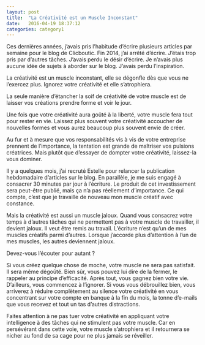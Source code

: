 ```yaml
---
layout: post
title:  "La Créativité est un Muscle Inconstant"
date:   2016-04-19 18:37:12
categories: category1
---
```


Ces dernières années, j’avais pris l’habitude d’écrire plusieurs articles par semaine pour le blog de Clicboutic. Fin 2014, j’ai arrêté d’écrire. J’étais trop pris par d’autres tâches. J’avais perdu le désir d’écrire. Je n’avais plus aucune idée de sujets à aborder sur le blog. J’avais perdu l’inspiration.

La créativité est un muscle inconstant, elle se dégonfle dès que vous ne l’exercez plus. Ignorez votre créativité et elle s’atrophiera.

La seule manière d’étancher la soif de créativité de votre muscle est de laisser vos créations prendre forme et voir le jour.

Une fois que votre créativité aura goûté à la liberté, votre muscle fera tout pour rester en vie. Laissez plus souvent votre créativité accoucher de nouvelles formes et vous aurez beaucoup plus souvent envie de créer. 

Au fur et à mesure que vos responsabilités vis à vis de votre entreprise prennent de l’importance, la tentation est grande de maîtriser vos pulsions créatrices. Mais plutôt que d’essayer de dompter votre créativité, laissez-la vous dominer.

Il y a quelques mois, j’ai recruté Estelle pour relancer la publication hebdomadaire d’articles sur le blog. En parallèle, je me suis engagé à consacrer 30 minutes par jour à l’écriture. Le produit de cet investissement sera peut-être publié, mais ça n’a pas réellement d’importance. Ce qui compte, c’est que je travaille de nouveau mon muscle créatif avec constance.

Mais la créativité est aussi un muscle jaloux. Quand vous consacrez votre temps à d’autres tâches qui ne permettent pas à votre muscle de travailler, il devient jaloux. Il veut être remis au travail. L’écriture n’est qu’un de mes muscles créatifs parmi d’autres. Lorsque j’accorde plus d’attention à l’un de mes muscles, les autres deviennent jaloux. 

Devez-vous l’écouter pour autant ?

Si vous créez quelque chose de moche, votre muscle ne sera pas satisfait. Il sera même dégoûté. Bien sûr, vous pouvez lui dire de la fermer, le rappeler au principe d’efficacité. Après tout, vous gagnez bien votre vie. D’ailleurs, vous commencez à l’ignorer. Si vous vous débrouillez bien, vous arriverez à réduire complètement au silence votre créativité en vous concentrant sur votre compte en banque à la fin du mois, la tonne d’e-mails que vous recevez et tout un tas d’autres distractions. 

Faites attention à ne pas tuer votre créativité en appliquant votre intelligence à des tâches qui ne stimulent pas votre muscle. Car en persévérant dans cette voie, votre muscle s’atrophiera et il retournera se nicher au fond de sa cage pour ne plus jamais se réveiller.


